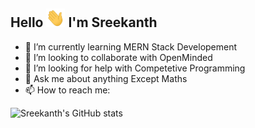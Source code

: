    ## Hello <img src="https://raw.githubusercontent.com/ABSphreak/ABSphreak/master/gifs/Hi.gif" width="30px" height="30px" /> I'm Sreekanth #


- 🌱 I’m currently learning MERN Stack Developement      
- 👯 I’m looking to collaborate with OpenMinded
- 🤔 I’m looking for help with Competetive Programming  
- 💬 Ask me about anything Except Maths
- 📫 How to reach me: 


![Sreekanth's GitHub stats](https://github-readme-stats.vercel.app/api?username=sreekanth138&show_icons=true&theme=radical)


